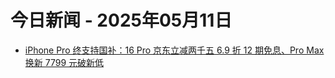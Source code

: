 # 今日新闻 - 2025年05月11日
- [iPhone Pro 终支持国补：16 Pro 京东立减两千五 6.9 折 12 期免息、Pro Max 换新 7799 元破新低](https://www.ithome.com/0/852/070.htm)
